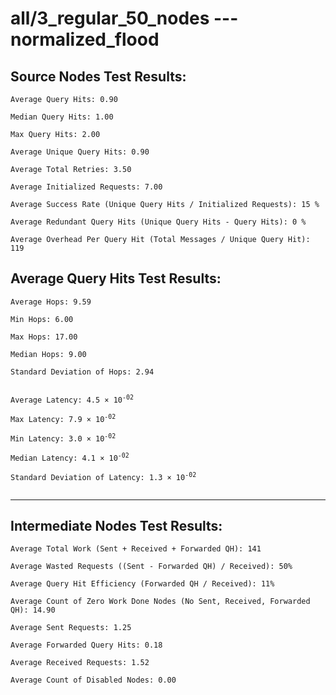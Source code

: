 # all/3_regular_50_nodes --- normalized_flood
## Source Nodes Test Results:
	Average Query Hits: 0.90

	Median Query Hits: 1.00

	Max Query Hits: 2.00

	Average Unique Query Hits: 0.90

	Average Total Retries: 3.50

	Average Initialized Requests: 7.00

	Average Success Rate (Unique Query Hits / Initialized Requests): 15 %

	Average Redundant Query Hits (Unique Query Hits - Query Hits): 0 %

	Average Overhead Per Query Hit (Total Messages / Unique Query Hit): 119



## Average Query Hits Test Results:
<pre><code>Average Hops: 9.59

Min Hops: 6.00

Max Hops: 17.00

Median Hops: 9.00

Standard Deviation of Hops: 2.94


Average Latency: 4.5 × 10<sup>-02</sup>

Max Latency: 7.9 × 10<sup>-02</sup>

Min Latency: 3.0 × 10<sup>-02</sup>

Median Latency: 4.1 × 10<sup>-02</sup>

Standard Deviation of Latency: 1.3 × 10<sup>-02</sup>

</code></pre>

---------------------------------------------
## Intermediate Nodes Test Results:

	Average Total Work (Sent + Received + Forwarded QH): 141

	Average Wasted Requests ((Sent - Forwarded QH) / Received): 50%

	Average Query Hit Efficiency (Forwarded QH / Received): 11%

	Average Count of Zero Work Done Nodes (No Sent, Received, Forwarded QH): 14.90

	Average Sent Requests: 1.25

	Average Forwarded Query Hits: 0.18

	Average Received Requests: 1.52

	Average Count of Disabled Nodes: 0.00

